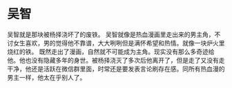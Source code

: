 # 吴智

吴智就是那块被杨择浇坏了的废铁。
吴智就像是热血漫画里走出来的男主角，不讨女生喜欢，男的觉得他不靠谱，大大咧咧但是满怀希望和热情。就像一块炉火里烧红的铁。
既然走出了漫画，自然就不可能成为主角。现实没有那么多奇迹给他。他也没有隐藏多年的身世。被杨择浇灭了多次后他离开了，但是走了又没有走干净，他还是活跃在微信群里面，时常还是要发表言论刷存在感。同所有热血漫的男主一样，他太在乎别人了。
